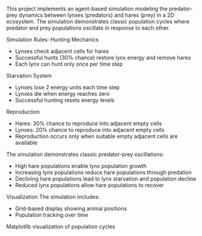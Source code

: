 This project implements an agent-based simulation modeling the predator-prey dynamics between lynxes (predators) and hares (prey) in a 2D ecosystem.
The simulation demonstrates classic population cycles where predator and prey populations oscillate in response to each other.

Simulation Rules:
Hunting Mechanics
- Lynxes check adjacent cells for hares
- Successful hunts (30% chance) restore lynx energy and remove hares
- Each lynx can hunt only once per time step

Starvation System
- Lynxes lose 2 energy units each time step
- Lynxes die when energy reaches zero
- Successful hunting resets energy levels

Reproduction
- Hares: 30% chance to reproduce into adjacent empty cells
- Lynxes: 20% chance to reproduce into adjacent empty cells
- Reproduction occurs only when suitable empty adjacent cells are available


The simulation demonstrates classic predator-prey oscillations:
- High hare populations enable lynx population growth
- Increasing lynx populations reduce hare populations through predation
- Declining hare populations lead to lynx starvation and population decline
- Reduced lynx populations allow hare populations to recover

Visualization
The simulation includes:
- Grid-based display showing animal positions
- Population tracking over time

Matplotlib visualization of population cycles
